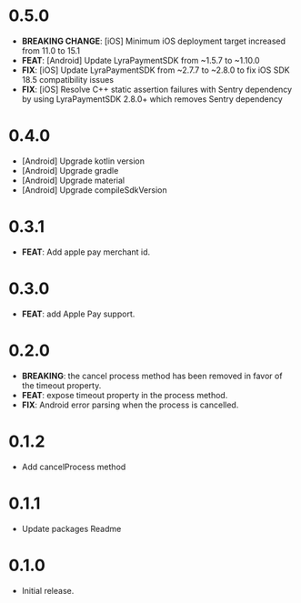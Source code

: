 # 0.5.0

- **BREAKING CHANGE**: [iOS] Minimum iOS deployment target increased from 11.0 to 15.1
- **FEAT**: [Android] Update LyraPaymentSDK from ~1.5.7 to ~1.10.0
- **FIX**: [iOS] Update LyraPaymentSDK from ~2.7.7 to ~2.8.0 to fix iOS SDK 18.5 compatibility issues
- **FIX**: [iOS] Resolve C++ static assertion failures with Sentry dependency by using LyraPaymentSDK 2.8.0+ which removes Sentry dependency

# 0.4.0

- [Android] Upgrade kotlin version
- [Android] Upgrade gradle
- [Android] Upgrade material
- [Android] Upgrade compileSdkVersion

# 0.3.1

- **FEAT**: Add apple pay merchant id.

# 0.3.0

- **FEAT**: add Apple Pay support.

# 0.2.0

- **BREAKING**: the cancel process method has been removed in favor of the timeout property.
- **FEAT**: expose timeout property in the process method.
- **FIX**: Android error parsing when the process is cancelled.

# 0.1.2

- Add cancelProcess method

# 0.1.1

- Update packages Readme

# 0.1.0

- Initial release.
